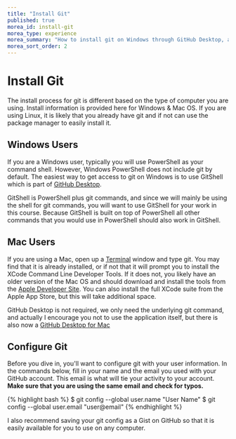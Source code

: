 ```yaml
---
title: "Install Git"
published: true
morea_id: install-git
morea_type: experience
morea_summary: "How to install git on Windows through GitHub Desktop, and check for and install git (if needed) on a Mac."
morea_sort_order: 2
---
```


# Install Git
The install process for git is different based on the type of computer you are using.  Install information is provided here for Windows & Mac OS.  If you are using Linux, it is likely that you already have git and if not can use the package manager to easily install it.

## Windows Users
If you are a Windows user, typically you will use PowerShell as your command shell.  However, Windows PowerShell does not include git by default.  The easiest way to get access to git on Windows is to use GitShell which is part of [GitHub Desktop](https://desktop.github.com/).

GitShell is PowerShell plus git commands, and since we will mainly be using the shell for git commands, you will want to use GitShell for your work in this course.  Because GitShell is built on top of PowerShell all other commands that you would use in PowerShell should also work in GitShell.

## Mac Users
If you are using a Mac, open up a [Terminal](http://blog.teamtreehouse.com/introduction-to-the-mac-os-x-command-line) window and type git.  You may find that it is already installed, or if not that it will prompt you to install the XCode Command Line Developer Tools.  If it does not, you likely have an older version of the Mac OS and should download and install the tools from the [Apple Developer Site](https://developer.apple.com/downloads/index.action).  You can also install the full XCode suite from the Apple App Store, but this will take additional space.  

GitHub Desktop is not required, we only need the underlying git command, and actually I encourage you not to use the application itself, but there is also now a [GitHub Desktop for Mac](https://desktop.github.com/)

## Configure Git
Before you dive in, you'll want to configure git with your user information. In the commands below, fill in your name and the email you used with your GitHub account.  This email is what will tie your activity to your account.  **Make sure that you are using the same email and check for typos.**

{% highlight bash %}
$ git config --global user.name "User Name"
$ git config --global user.email "user@email"
{% endhighlight %}

I also recommend saving your git config as a Gist on GitHub so that it is easily available for you to use on any computer.
